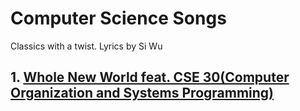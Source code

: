 # Computer Science Songs
Classics with a twist.
Lyrics by Si Wu
## 1. [Whole New World feat. CSE 30(Computer Organization and Systems Programming)](https://github.com/swsiwu/cssongs/blob/master/Whole_New_World_CSE30.md)
